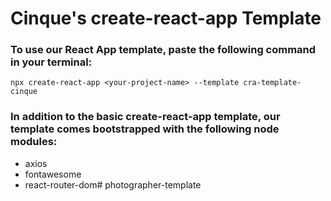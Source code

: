 # Cinque's create-react-app Template

### To use our React App template, paste the following command in your terminal:
```npx create-react-app <your-project-name> --template cra-template-cinque```

### In addition to the basic create-react-app template, our template comes bootstrapped with the following node modules:
- axios
- fontawesome
- react-router-dom# photographer-template
